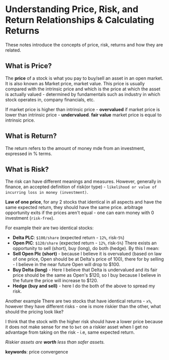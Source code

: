 # Understanding Price, Risk, and Return Relationships & Calculating Returns

These notes introduce the concepts of price, risk, returns and how they are related. 

## What is Price?

The **price** of a stock is what you pay to buy/sell an asset in an open market. It is also known as Market price, market value. This price is usually compared with the intrinsic price and which is the price at which the asset is actually valued - determined by fundamentals such as industry in which stock operates in, company financials, etc.

If market price is higher than intrinsic price - **overvalued**
if market price is lower than intrinsic price - **undervalued**.
**fair value** market price is equal to intrinsic price.


## What is Return?

The return refers to the amount of money mde from an investment, expressed in % terms. 

## What is Risk?
The risk can have different meanings and measures. However, generally in finance, an accepted definition of risk(or type) - `likelihood or value of incurring loss in money (investment)`. 

**Law of one price**, for any 2 stocks that identical in all aspects and have the same expected return, they should have the same price. arbitrage opportunity exits if the prices aren't equal - one can earn money with 0 investment (`risk-free`). 

For example their are two identical stocks:
- **Delta PLC**: `$100/share` (expected return - `12%`, risk-`5%`)
- **Open PlC**: `$120/share` (expected return - `12%`, risk-`5%`)
There exists an opportunity to sell (short), buy (long), do both (hedge).
By this I mean:
- **Sell Open Plc (short)** - because I believe it is overvalued (based on law of one price, Open should be at Delta's price of 100), there for by selling - I believe in the near future Open will drop to $100. 
- **Buy Delta (long)** - Here I believe that Delta is undervalued and its fair price should be the same as Open's $120, so I buy because I believe in the future the price will increase to $120.
- **Hedge (buy and sell)** - here I do the both of the above to spread my risk. 

Another example
There are two stocks that have identical returns - `x%`, however they have different risks - one is more riskier than the other, what should the pricing look like?

I think that the stock with the higher risk should have a lower price because it does not make sense for me to `bet` on a riskier asset when I get no advantage from taking on the risk - i.e, same expected return. 

*Riskier assets are **worth** less than safer assets.*

**keywords**: price convergence
